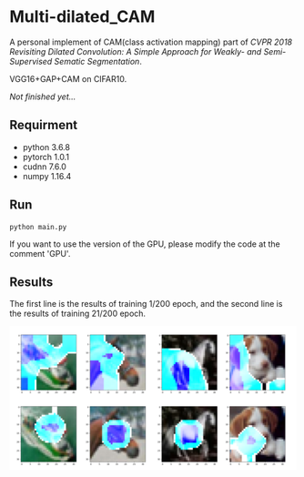 # Multi-dilated_CAM

A personal implement of CAM(class activation mapping) part of *CVPR 2018 Revisiting Dilated Convolution: A Simple Approach for Weakly- and Semi- Supervised Sematic Segmentation*.

VGG16+GAP+CAM on CIFAR10. 

*Not finished yet...*

## Requirment

- python 3.6.8
- pytorch 1.0.1
- cudnn 7.6.0
- numpy 1.16.4

## Run

```
python main.py
```

If you want to use the version of the GPU, please modify the code at the comment 'GPU'.

## Results

The first line is the results of training 1/200 epoch, and the second line is the results of training 21/200 epoch. 

![out](./img/out.jpg)